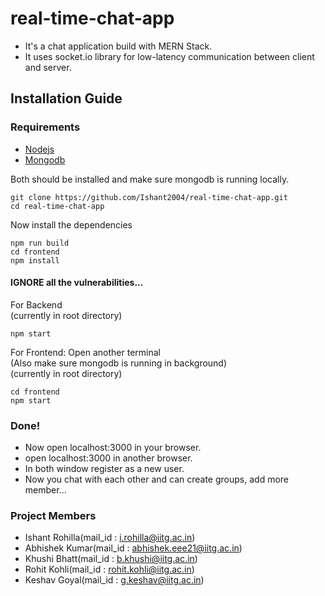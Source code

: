 # real-time-chat-app

- It's a chat application build with MERN Stack.
- It uses socket.io library for low-latency communication between client and server.

## Installation Guide

### Requirements
- [Nodejs](https://nodejs.org/en/download)
- [Mongodb](https://www.mongodb.com/docs/manual/administration/install-community/)

Both should be installed and make sure mongodb is running locally.

```shell
git clone https://github.com/Ishant2004/real-time-chat-app.git
cd real-time-chat-app
```

Now install the dependencies
```shell
npm run build
cd frontend
npm install
```
#### IGNORE all the vulnerabilities...

For Backend<br>
(currently in root directory)
```shell
npm start
```
For Frontend: Open another terminal<br>
(Also make sure mongodb is running in background)<br>
(currently in root directory)
```shell
cd frontend
npm start
```

### Done!
- Now open localhost:3000 in your browser.
- open localhost:3000 in another browser.
- In both window register as a new user.
- Now you chat with each other and can create groups, add more member...

### Project Members
- Ishant Rohilla(mail_id : i.rohilla@iitg.ac.in)
- Abhishek Kumar(mail_id : abhishek.eee21@iitg.ac.in)
- Khushi Bhatt(mail_id : b.khushi@iitg.ac.in)
- Rohit Kohli(mail_id : rohit.kohli@iitg.ac.in)
- Keshav Goyal(mail_id : g.keshav@iitg.ac.in)
